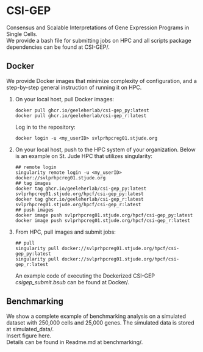 # CSI-GEP
Consensus and Scalable Interpretations of Gene Expression Programs in Single Cells.\
We provide a bash file for submitting jobs on HPC and all scripts package dependencies can be found at CSI-GEP/.

## Docker
We provide Docker images that minimize complexity of configuration, and a step-by-step general instruction of running it on HPC.
1. On your local host, pull Docker images:
   ```
   docker pull ghcr.io/geeleherlab/csi-gep_py:latest
   docker pull ghcr.io/geeleherlab/csi-gep_r:latest
   ```
   Log in to the repository:
   ```
   docker login -u <my_userID> svlprhpcreg01.stjude.org
   ```
3. On your local host, push to the HPC system of your organization. Below is an example on St. Jude HPC that utilizes singularity:
   ```
   ## remote login
   singularity remote login -u <my_userID> docker://svlprhpcreg01.stjude.org
   ## tag images
   docker tag ghcr.io/geeleherlab/csi-gep_py:latest svlprhpcreg01.stjude.org/hpcf/csi-gep_py:latest
   docker tag ghcr.io/geeleherlab/csi-gep_r:latest svlprhpcreg01.stjude.org/hpcf/csi-gep_r:latest
   ## push images
   docker image push svlprhpcreg01.stjude.org/hpcf/csi-gep_py:latest
   docker image push svlprhpcreg01.stjude.org/hpcf/csi-gep_r:latest
   ```
4. From HPC, pull images and submit jobs:
   ```
   ## pull
   singularity pull docker://svlprhpcreg01.stjude.org/hpcf/csi-gep_py:latest
   singularity pull docker://svlprhpcreg01.stjude.org/hpcf/csi-gep_r:latest
   ```
   An example code of executing the Dockerized CSI-GEP *csigep_submit.bsub* can be found at Docker/.


## Benchmarking 
We show a complete example of benchmarking analysis on a simulated dataset with 250,000 cells and 25,000 genes. The simulated data is stored at simulated_data/.\
Insert figure here.\
Details can be found in Readme.md at benchmarking/.


